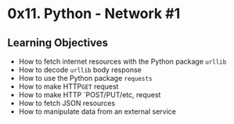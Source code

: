 # 0x11. Python - Network #1

## Learning Objectives
- How to fetch internet resources with the Python package `urllib`
- How to decode `urllib` body response
- How to use the Python package `requests`
- How to make HTTP`GET` request
- How to make HTTP `POST/PUT/etc, request
- How to fetch JSON resources
- How to manipulate data from an external service
